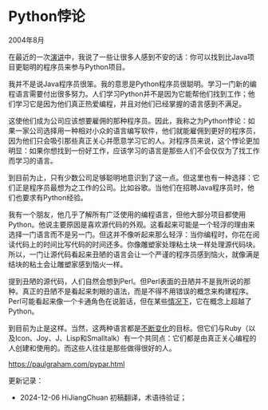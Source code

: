 



# Python悖论

2004年8月

在最近的一次[演讲](https://hijiangchuan.com/paulgraham/030-Great-Hackers)中，我说了一些让很多人感到不安的话：你可以找到比Java项目更聪明的程序员来参与Python项目。

我并不是说Java程序员很笨。我的意思是Python程序员很聪明。学习一门新的编程语言需要付出很多努力。人们学习Python并不是因为它能帮他们找到工作；他们学习它是因为他们真正热爱编程，并且对他们已经掌握的语言感到不满足。

这使他们成为公司应该想要雇佣的那种程序员。因此，我称之为Python悖论：如果一家公司选择用一种相对小众的语言编写软件，他们就能雇佣到更好的程序员，因为他们只会吸引那些真正关心并愿意学习它的人。对程序员来说，这个悖论更加明显：如果你想找到一份好工作，应该学习的语言是那些人们不会仅仅为了找工作而学习的语言。

到目前为止，只有少数公司足够聪明地意识到了这一点。但这里也有一种选择：它们正是程序员最想为之工作的公司。比如谷歌。当他们在招聘Java程序员时，他们也要求有Python经验。

我有一个朋友，他几乎了解所有广泛使用的编程语言，但他大部分项目都使用Python。他说主要原因是喜欢源代码的外观。这看起来可能是一个轻浮的理由来选择一门语言而不是另一门。但这并不像听起来那么轻浮：当你编程时，你花在阅读代码上的时间比写代码的时间还多。你像雕塑家处理粘土块一样处理源代码块。所以，一门让源代码看起来丑陋的语言会让一个严谨的程序员感到恼火，就像满是结块的粘土会让雕塑家感到恼火一样。

提到丑陋的源代码，人们自然会想到Perl。但Perl表面的丑陋并不是我所说的那种。真正的丑陋不是看起来刺眼的语法，而是不得不用错误的概念来构建程序。Perl可能看起来像一个卡通角色在说脏话，但在某些[情况下](https://hijiangchuan.com/paulgraham/017-Revenge-of-the-Nerds)，它在概念上超越了Python。

到目前为止是这样。当然，这两种语言都是[不断变化](https://hijiangchuan.com/paulgraham/022-The-Hundred-Year-Language)的目标。但它们与Ruby（以及Icon、Joy、J、Lisp和Smalltalk）有一个共同点：它们都是由真正关心编程的人创建和使用的。而这些人往往是那些做得很好的人。

https://paulgraham.com/pypar.html


更新记录：
- 2024-12-06 HiJiangChuan 初稿翻译，术语待验证；

